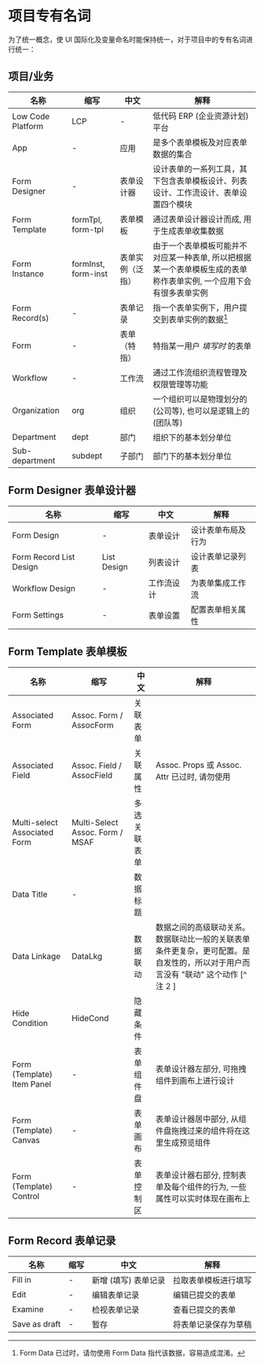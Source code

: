 # 项目专有名词

为了统一概念，使 UI 国际化及变量命名时能保持统一，对于项目中的专有名词进行统一：

## 项目/业务

| 名称 | 缩写 | 中文 | 解释 |
| --- | --- | --- | --- |
| Low Code Platform | LCP | - | 低代码 ERP (企业资源计划) 平台 |
| App | - | 应用 | 是多个表单模板及对应表单数据的集合 |
| Form Designer | - | 表单设计器 | 设计表单的一系列工具，其下包含表单模板设计、列表设计、工作流设计、表单设置四个模块 |
| Form Template | formTpl, form-tpl | 表单模板 | 通过表单设计器设计而成, 用于生成表单收集数据 |
| Form Instance | formInst, form-inst | 表单实例（泛指） | 由于一个表单模板可能并不对应某一种表单, 所以把根据某一个表单模板生成的表单称作表单实例, 一个应用下会有很多表单实例 |
| Form Record(s) | - | 表单记录 | 指一个表单实例下，用户提交到表单实例的数据[^注1] |
| Form | - | 表单（特指） | 特指某一用户 _填写时_ 的表单 |
| Workflow | - | 工作流 | 通过工作流组织流程管理及权限管理等功能 |
| Organization | org | 组织 | 一个组织可以是物理划分的 (公司等), 也可以是逻辑上的 (团队等) |
| Department | dept | 部门 | 组织下的基本划分单位 |
| Sub-department | subdept | 子部门 | 部门下的基本划分单位 |

[^注1]: Form Data 已过时，请勿使用 Form Data 指代该数据，容易造成混淆。

## Form Designer 表单设计器

| 名称                    | 缩写        | 中文       | 解释               |
| ----------------------- | ----------- | ---------- | ------------------ |
| Form Design             | -           | 表单设计   | 设计表单布局及行为 |
| Form Record List Design | List Design | 列表设计   | 设计表单记录列表   |
| Workflow Design         | -           | 工作流设计 | 为表单集成工作流   |
| Form Settings           | -           | 表单设置   | 配置表单相关属性   |

## Form Template 表单模板

| 名称 | 缩写 | 中文 | 解释 |
| --- | --- | --- | --- |
| Associated Form | Assoc. Form / AssocForm | 关联表单 |  |
| Associated Field | Assoc. Field / AssocField | 关联属性 | Assoc. Props 或 Assoc. Attr 已过时, 请勿使用 |
| Multi-select Associated Form | Multi-Select Assoc. Form / MSAF | 多选关联表单 |  |
| Data Title | - | 数据标题 |  |
| Data Linkage | DataLkg | 数据联动 | 数据之间的高级联动关系。数据联动比一般的关联表单条件更复杂，更可配置。是自发性的，所以对于用户而言没有 "联动" 这个动作 [^ 注 2 ] |
| Hide Condition | HideCond | 隐藏条件 |  |
| Form (Template) Item Panel | - | 表单组件盘 | 表单设计器左部分, 可拖拽组件到画布上进行设计 |
| Form (Template) Canvas | - | 表单画布 | 表单设计器居中部分, 从组件盘拖拽过来的组件将在这里生成预览组件 |
| Form (Template) Control | - | 表单控制区 | 表单设计器右部分, 控制表单及每个组件的行为, 一些属性可以实时体现在画布上 |

[^ 注2 ]: `DataLink` 已过时，请勿使用

## Form Record 表单记录

| 名称          | 缩写 | 中文                 | 解释                 |
| ------------- | ---- | -------------------- | -------------------- |
| Fill in       | -    | 新增 (填写) 表单记录 | 拉取表单模板进行填写 |
| Edit          | -    | 编辑表单记录         | 编辑已提交的表单     |
| Examine       | -    | 检视表单记录         | 查看已提交的表单     |
| Save as draft | -    | 暂存                 | 将表单记录保存为草稿 |
